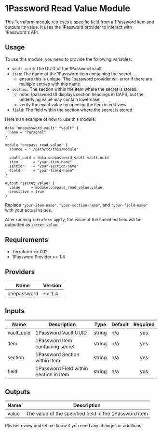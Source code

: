 # 1Password Read Value Module

This Terraform module retrieves a specific field from a 1Password item and outputs its value. It uses the 1Password provider to interact with 1Password's API.

## Usage

To use this module, you need to provide the following variables:

- `vault_uuid`: The UUID of the 1Password vault.
- `item`: The name of the 1Password item containing the secret.
  - ensure this is unique.  The 1password provider will error if there are multiple entries with this name
- `section`: The section within the item where the secret is stored.
  - note: 1password UI displays section headings in CAPS, but the underlying value may contain lowercase.
  - verify the exact value by opening the item in edit view.
- `field`: The field within the section where the secret is stored.

Here's an example of how to use this module:

``` hcl
data "onepassword_vault" "vault" {
  name = "Personal"
}

module "onepass_read_value" {
  source = "./path/to/this/module"

  vault_uuid = data.onepassword_vault.vault.uuid
  item       = "your-item-name"
  section    = "your-section-name"
  field      = "your-field-name"
}

output "secret_value" {
  value     = module.onepass_read_value.value
  sensitive = true
}
```

Replace `"your-item-name"`, `"your-section-name"`, and `"your-field-name"` with your actual values.

After running `terraform apply`, the value of the specified field will be outputted as `secret_value`.

## Requirements

- Terraform >= 0.12
- 1Password Provider >= 1.4

## Providers

| Name | Version |
|------|---------|
| onepassword | ~> 1.4 |

## Inputs

| Name | Description | Type | Default | Required |
|------|-------------|------|---------|:--------:|
| vault_uuid | 1Password Vault UUID | string | n/a | yes |
| item | 1Password Item containing secret | string | n/a | yes |
| section | 1Password Section within Item | string | n/a | yes |
| field | 1Password Field within Section in Item | string | n/a | yes |

## Outputs

| Name | Description |
|------|-------------|
| value | The value of the specified field in the 1Password item |

Please review and let me know if you need any changes or additions.
